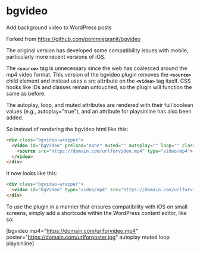 # bgvideo
Add background video to WordPress posts

Forked from https://github.com/pommiegranit/bgvideo

The original version has developed some compatibility issues with mobile, particularly more recent versions of iOS.

The __`<source>`__ tag is unnecessary since the web has coalesced around the mp4 video format. This version of the bgvideo plugin removes the __`<source>`__ child element and instead uses a src attribute on the __`<video>`__ tag itself. CSS hooks like IDs and classes remain untouched, so the plugin will function the same as before.

The autoplay, loop, and muted attributes are rendered with their full boolean values (e.g., autoplay="true"), and an attribute for playsinline has also been added.

So instead of rendering the bgvideo html like this:

```html
<div class="bgvideo-wrapper">
  <video id="bgVideo" preload="none" muted="" autoplay="" loop="" class="bgvideo">
    <source src="https://domain.com/urlforvideo.mp4" type="video/mp4">
  </video>
</div>
```

It now looks like this:

```html
<div class="bgvideo-wrapper">
  <video id="bgVideo" type="video/mp4" src="https://domain.com/urlforvideo.mp4" poster="https://domain.com/urlforposter.jpg" muted="true" autoplay="true" loop="true" playsinline="true" class="bgvideo"></video>
</div>
```

To use the plugin in a manner that ensures compatibility with iOS on small screens, simply add a shortcode within the WordPress content editor, like so:

[bgvideo mp4="https://domain.com/urlforvideo.mp4" poster="https://domain.com/urlforposter.jpg" autoplay muted loop playsinline]
